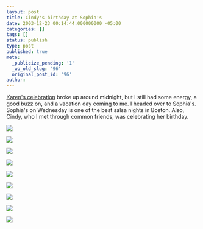 ```yaml
---
layout: post
title: Cindy's birthday at Sophia's
date: 2003-12-23 00:14:44.000000000 -05:00
categories: []
tags: []
status: publish
type: post
published: true
meta:
  _publicize_pending: '1'
  _wp_old_slug: '96'
  original_post_id: '96'
author: 
---
```

<a href="https://www.matthewsim.com/weblog/archives/000095.html">Karen's celebration</a> broke up around midnight, but I still had some energy, a good buzz on, and a vacation day coming to me.  I headed over to Sophia's.  Sophia's on Wednesday is one of the best salsa nights in Boston.  Also, Cindy, who I met through common friends, was celebrating her birthday.

<a href="/weblog/images/DCP_4512.JPG"><img src="/weblog/thumbnails/DCP_4512.JPG" /></a>
<!--more-->
<a href="/weblog/images/DCP_4504.JPG"><img src="/weblog/thumbnails/DCP_4504.JPG" /></a>

<a href="/weblog/images/DCP_4505.JPG"><img src="/weblog/thumbnails/DCP_4505.JPG" /></a>

<a href="/weblog/images/DCP_4509.JPG"><img src="/weblog/thumbnails/DCP_4509.JPG" /></a>

<a href="/weblog/images/DCP_4510.JPG"><img src="/weblog/thumbnails/DCP_4510.JPG" /></a>

<a href="/weblog/images/DCP_4511.JPG"><img src="/weblog/thumbnails/DCP_4511.JPG" /></a>

<a href="/weblog/images/DCP_4512.JPG"><img src="/weblog/thumbnails/DCP_4512.JPG" /></a>

<a href="/weblog/images/DCP_4513.JPG"><img src="/weblog/thumbnails/DCP_4513.JPG" /></a>

<a href="/weblog/images/DCP_4514.JPG"><img src="/weblog/thumbnails/DCP_4514.JPG" /></a>
